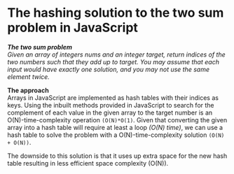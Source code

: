 # The hashing solution to the two sum problem in JavaScript
***The two sum problem***<br>
*Given an array of integers nums and an integer target, return indices of the two numbers such that they add up to target.
You may assume that each input would have exactly one solution, and you may not use the same element twice.*

**The approach**<br>
Arrays in JavaScript are implemented as hash tables with their indices as keys. Using the inbuilt methods provided in JavaScript
to search for the complement of each value in the given array to the target number is an O(N)-time-complexity operation `(O(N)*O(1)`. Given that converting
the given array into a hash table will require at least a loop *(O(N) time)*, we can use a hash table to solve the problem with a O(N)-time-complexity solution 
`(O(N) + O(N))`. 

The downside to this solution is that it uses up extra space for the new hash table resulting in less efficient space complexity (O(N)).
